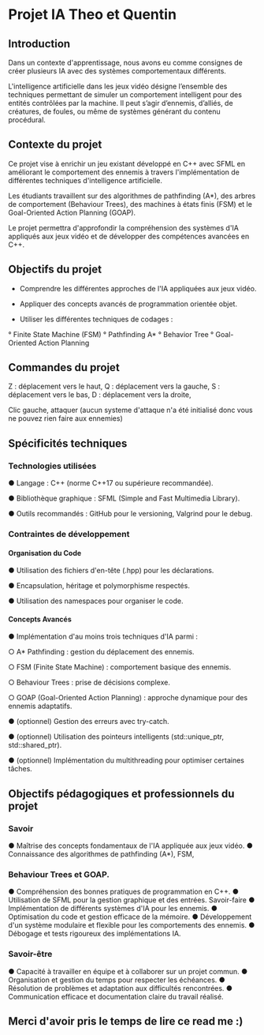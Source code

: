 # Projet IA Theo et Quentin



## Introduction



Dans un contexte d'apprentissage, nous avons eu comme consignes de créer plusieurs IA avec des systèmes comportementaux différents.

L'intelligence artificielle dans les jeux vidéo désigne l’ensemble des techniques permettant de simuler un comportement intelligent pour des entités contrôlées par la machine. 
Il peut s’agir d’ennemis, d’alliés, de créatures, de foules, ou même de systèmes générant du contenu procédural.



## Contexte du projet 



Ce projet vise à enrichir un jeu existant développé en C++ avec SFML en améliorant le comportement des ennemis à travers l'implémentation 
de différentes techniques d'intelligence artificielle.

Les étudiants travaillent sur des algorithmes de pathfinding (A*), des arbres de comportement (Behaviour Trees), des machines à états finis (FSM) 
et le Goal-Oriented Action Planning (GOAP).

Le projet permettra d'approfondir la compréhension des systèmes d'IA appliqués aux jeux vidéo et de développer des compétences avancées en C++.



## Objectifs du projet 



- Comprendre les différentes approches de l'IA appliquées aux
jeux vidéo.

- Appliquer des concepts avancés de programmation orientée
objet.

- Utiliser les différentes techniques de codages :

° Finite State Machine (FSM)
° Pathfinding A*
° Behavior Tree
° Goal-Oriented Action Planning



## Commandes du projet



Z : déplacement vers le haut,
Q : déplacement vers la gauche,
S : déplacement vers le bas,
D : déplacement vers la droite,

Clic gauche, attaquer (aucun systeme d'attaque n'a été initialisé donc vous ne pouvez rien faire aux ennemies)



## Spécificités techniques



### Technologies utilisées


● Langage : C++ (norme C++17 ou supérieure
recommandée).

● Bibliothèque graphique : SFML (Simple and Fast
Multimedia Library).

● Outils recommandés : GitHub pour le versioning, Valgrind
pour le debug.


### Contraintes de développement


#### Organisation du Code

● Utilisation des fichiers d'en-tête (.hpp) pour les
déclarations.

● Encapsulation, héritage et polymorphisme respectés.

● Utilisation des namespaces pour organiser le code.

#### Concepts Avancés

● Implémentation d'au moins trois techniques d'IA parmi :

  ○ A* Pathfinding : gestion du déplacement des
    ennemis.

  ○ FSM (Finite State Machine) : comportement basique
    des ennemis.

  ○ Behaviour Trees : prise de décisions complexe.

  ○ GOAP (Goal-Oriented Action Planning) : approche
    dynamique pour des ennemis adaptatifs.

● (optionnel) Gestion des erreurs avec try-catch.

● (optionnel) Utilisation des pointeurs intelligents
(std::unique_ptr, std::shared_ptr).

● (optionnel) Implémentation du multithreading pour
optimiser certaines tâches.



## Objectifs pédagogiques et professionnels du projet



### Savoir

● Maîtrise des concepts fondamentaux de l'IA appliquée aux
jeux vidéo.
● Connaissance des algorithmes de pathfinding (A*), FSM,


### Behaviour Trees et GOAP.


● Compréhension des bonnes pratiques de programmation
en C++.
● Utilisation de SFML pour la gestion graphique et des
entrées.
Savoir-faire
● Implémentation de différents systèmes d'IA pour les
ennemis.
● Optimisation du code et gestion efficace de la mémoire.
● Développement d'un système modulaire et flexible pour
les comportements des ennemis.
● Débogage et tests rigoureux des implémentations IA.


### Savoir-être


● Capacité à travailler en équipe et à collaborer sur un projet
commun.
● Organisation et gestion du temps pour respecter les
échéances.
● Résolution de problèmes et adaptation aux difficultés
rencontrées.
● Communication efficace et documentation claire du travail
réalisé.



## Merci d'avoir pris le temps de lire ce read me :)
